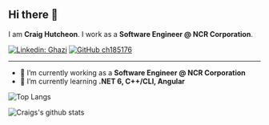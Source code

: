 ## Hi there 👋

I am **Craig Hutcheon**. I work as a **Software Engineer @ NCR Corporation**.

[![Linkedin: Ghazi](https://img.shields.io/badge/-Craig-blue?style=flat-square&logo=Linkedin&logoColor=white&link=hhttps://www.linkedin.com/in/craig-hutcheon-234420163/)](https://www.linkedin.com/in/craig-hutcheon-234420163/)
[![GitHub ch185176](https://img.shields.io/github/followers/ch185176?label=follow&style=social)](https://github.com/ch185176)

---

- 🔭 I’m currently working as a **Software Engineer @ NCR Corporation**
- 🌱 I’m currently learning **.NET 6, C++/CLI, Angular**

![Top Langs](https://github-readme-stats.vercel.app/api/top-langs/?username=ch185176&layout=compact&theme=dark&hide_border=true)

![Craigs's github stats](https://github-readme-stats.vercel.app/api?username=ch185176&show_icons=true&hide_border=true&theme=dark&&count_private=true)

